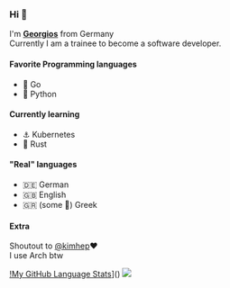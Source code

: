### Hi 👋
I'm [**Georgios**](https://github.com/gKits) from Germany  
Currently I am a trainee to become a software developer.

#### Favorite Programming languages
- 🔵 Go
- 🐍 Python

#### Currently learning
- ⚓ Kubernetes
- 🦀 Rust

#### "Real" languages
- 🇩🇪 German
- 🇬🇧 English
- 🇬🇷 (some 🤏) Greek

#### Extra
Shoutout to [@kimhep](https://github.com/kimhep)❤️  
I use Arch btw

[!My GitHub Language Stats](https://github-readme-stats.vercel.app/api/top-langs/?username=gKits&langs_count=5&theme=tokyonight)]()
![](https://raw.githubusercontent.com/username/github-stats/master/generated/languages.svg#gh-dark-mode-only)

<!---
gKits/gKits is a ✨ special ✨ repository because its `README.md` (this file) appears on your GitHub profile.
You can click the Preview link to take a look at your changes.
--->
